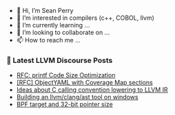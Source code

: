 - 👋 Hi, I’m Sean Perry
- 👀 I’m interested in compilers (c++, COBOL, llvm)
- 🌱 I’m currently learning ...
- 💞️ I’m looking to collaborate on ...
- 📫 How to reach me ...

<!---
s66perry/s66perry is a ✨ special ✨ repository because its `README.md` (this file) appears on your GitHub profile.
You can click the Preview link to take a look at your changes.
--->
### 📕 Latest LLVM Discourse Posts

<!-- DISCOURSE-LLVM:START -->
- [RFC: printf Code Size Optimization](https://discourse.llvm.org/t/rfc-printf-code-size-optimization/83146#post_1)
- [[RFC] ObjectYAML with Coverage Map sections](https://discourse.llvm.org/t/rfc-objectyaml-with-coverage-map-sections/82953#post_8)
- [Ideas about C calling convention lowering to LLVM IR](https://discourse.llvm.org/t/ideas-about-c-calling-convention-lowering-to-llvm-ir/83126#post_6)
- [Building an llvm/clang/ast tool on windows](https://discourse.llvm.org/t/building-an-llvm-clang-ast-tool-on-windows/83136#post_3)
- [BPF target and 32-bit pointer size](https://discourse.llvm.org/t/bpf-target-and-32-bit-pointer-size/83145#post_1)
<!-- DISCOURSE-LLVM:END -->
